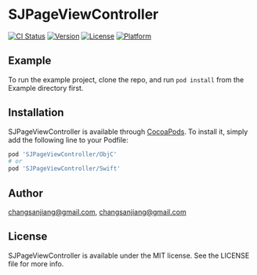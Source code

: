 # SJPageViewController

[![CI Status](https://img.shields.io/travis/changsanjiang@gmail.com/SJPageViewController.svg?style=flat)](https://travis-ci.org/changsanjiang@gmail.com/SJPageViewController)
[![Version](https://img.shields.io/cocoapods/v/SJPageViewController.svg?style=flat)](https://cocoapods.org/pods/SJPageViewController)
[![License](https://img.shields.io/cocoapods/l/SJPageViewController.svg?style=flat)](https://cocoapods.org/pods/SJPageViewController)
[![Platform](https://img.shields.io/cocoapods/p/SJPageViewController.svg?style=flat)](https://cocoapods.org/pods/SJPageViewController)

## Example

To run the example project, clone the repo, and run `pod install` from the Example directory first.

## Installation

SJPageViewController is available through [CocoaPods](https://cocoapods.org). To install
it, simply add the following line to your Podfile:

```ruby
pod 'SJPageViewController/ObjC'
# or  
pod 'SJPageViewController/Swift'
```

## Author

changsanjiang@gmail.com, changsanjiang@gmail.com

## License

SJPageViewController is available under the MIT license. See the LICENSE file for more info.
